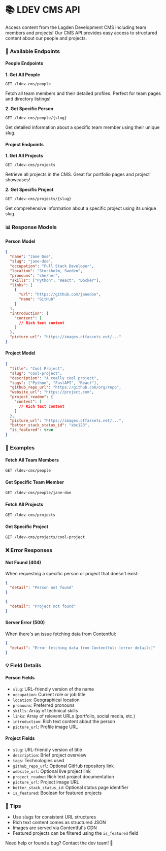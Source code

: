 # 📚 LDEV CMS API

Access content from the Lagden Development CMS including team members and projects! Our CMS API provides easy access to structured content about our people and projects.

### 🎯 Available Endpoints

#### People Endpoints

**1. Get All People**

```
GET /ldev-cms/people
```

Fetch all team members and their detailed profiles. Perfect for team pages and directory listings!

**2. Get Specific Person**

```
GET /ldev-cms/people/{slug}
```

Get detailed information about a specific team member using their unique slug.

#### Project Endpoints

**1. Get All Projects**

```
GET /ldev-cms/projects
```

Retrieve all projects in the CMS. Great for portfolio pages and project showcases!

**2. Get Specific Project**

```
GET /ldev-cms/projects/{slug}
```

Get comprehensive information about a specific project using its unique slug.

### 📊 Response Models

#### Person Model

```json
{
  "name": "Jane Doe",
  "slug": "jane-doe",
  "occupation": "Full Stack Developer",
  "location": "Stockholm, Sweden",
  "pronouns": "she/her",
  "skills": ["Python", "React", "Docker"],
  "links": [
    {
      "url": "https://github.com/janedoe",
      "name": "GitHub"
    }
  ],
  "introduction": {
    "content": [
      // Rich text content
    ]
  },
  "picture_url": "https://images.ctfassets.net/..."
}
```

#### Project Model

```json
{
  "title": "Cool Project",
  "slug": "cool-project",
  "description": "A really cool project",
  "tags": ["Python", "FastAPI", "React"],
  "github_repo_url": "https://github.com/org/repo",
  "website_url": "https://project.com",
  "project_readme": {
    "content": [
      // Rich text content
    ]
  },
  "picture_url": "https://images.ctfassets.net/...",
  "better_stack_status_id": "abc123",
  "is_featured": true
}
```

### 🎯 Examples

#### Fetch All Team Members

```bash
GET /ldev-cms/people
```

#### Get Specific Team Member

```bash
GET /ldev-cms/people/jane-doe
```

#### Fetch All Projects

```bash
GET /ldev-cms/projects
```

#### Get Specific Project

```bash
GET /ldev-cms/projects/cool-project
```

### ❌ Error Responses

#### Not Found (404)

When requesting a specific person or project that doesn't exist:

```json
{
  "detail": "Person not found"
}
```

```json
{
  "detail": "Project not found"
}
```

#### Server Error (500)

When there's an issue fetching data from Contentful:

```json
{
  "detail": "Error fetching data from Contentful: [error details]"
}
```

### 💡 Field Details

#### Person Fields

- `slug`: URL-friendly version of the name
- `occupation`: Current role or job title
- `location`: Geographical location
- `pronouns`: Preferred pronouns
- `skills`: Array of technical skills
- `links`: Array of relevant URLs (portfolio, social media, etc.)
- `introduction`: Rich text content about the person
- `picture_url`: Profile image URL

#### Project Fields

- `slug`: URL-friendly version of title
- `description`: Brief project overview
- `tags`: Technologies used
- `github_repo_url`: Optional GitHub repository link
- `website_url`: Optional live project link
- `project_readme`: Rich text project documentation
- `picture_url`: Project image URL
- `better_stack_status_id`: Optional status page identifier
- `is_featured`: Boolean for featured projects

### 🔮 Tips

- Use slugs for consistent URL structures
- Rich text content comes as structured JSON
- Images are served via Contentful's CDN
- Featured projects can be filtered using the `is_featured` field

Need help or found a bug? Contact the dev team! 🚀
